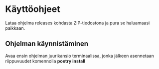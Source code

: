 # Käyttöohjeet #
  
Lataa ohjelma releases kohdasta ZIP-tiedostona ja pura se haluamaasi paikkaan.

## Ohjelman käynnistäminen

Avaa ensin ohjelman juurikansio terminaalissa, jonka jälkeen asennetaan riippuvuudet komennolla **poetry install**
